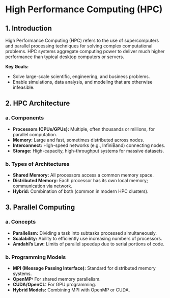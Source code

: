 # High Performance Computing (HPC)

## 1. Introduction
High Performance Computing (HPC) refers to the use of supercomputers and parallel processing techniques for solving complex computational problems. HPC systems aggregate computing power to deliver much higher performance than typical desktop computers or servers.

**Key Goals:**
- Solve large-scale scientific, engineering, and business problems.
- Enable simulations, data analysis, and modeling that are otherwise infeasible.

## 2. HPC Architecture

### a. Components
- **Processors (CPUs/GPUs):** Multiple, often thousands or millions, for parallel computation.
- **Memory:** Large and fast, sometimes distributed across nodes.
- **Interconnect:** High-speed networks (e.g., InfiniBand) connecting nodes.
- **Storage:** High-capacity, high-throughput systems for massive datasets.

### b. Types of Architectures
- **Shared Memory:** All processors access a common memory space.
- **Distributed Memory:** Each processor has its own local memory; communication via network.
- **Hybrid:** Combination of both (common in modern HPC clusters).

## 3. Parallel Computing

### a. Concepts
- **Parallelism:** Dividing a task into subtasks processed simultaneously.
- **Scalability:** Ability to efficiently use increasing numbers of processors.
- **Amdahl’s Law:** Limits of parallel speedup due to serial portions of code.

### b. Programming Models
- **MPI (Message Passing Interface):** Standard for distributed memory systems.
- **OpenMP:** For shared memory parallelism.
- **CUDA/OpenCL:** For GPU programming.
- **Hybrid Models:** Combining MPI with OpenMP or CUDA.